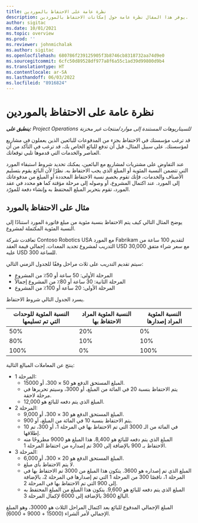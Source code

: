 ```yaml
---
title: نظرة عامة على الاحتفاظ بالموردين
description: يوفر هذا المقال نظرة عامة حول إمكانات الاحتفاظ بالموردين.
author: sigitac
ms.date: 10/01/2021
ms.topic: overview
ms.prod: ''
ms.reviewer: johnmichalak
ms.author: sigitac
ms.openlocfilehash: 680786f239125905f3b8746cb8318732aa74d9e0
ms.sourcegitcommit: 6cfc50d89528df977a8f6a55c1ad39d99800d9b4
ms.translationtype: HT
ms.contentlocale: ar-SA
ms.lasthandoff: 06/03/2022
ms.locfileid: "8916824"
---
```

# <a name="vendor-retention-overview"></a>نظرة عامة على الاحتفاظ بالموردين

_**ينطبق على:** Project Operations للسيناريوهات المستندة إلى موارد/منتجات غير مخزنة‬_

قد ترغب مؤسستك في الاحتفاظ بجزء من المدفوعات للبائعين الذين يعملون في مشاريع لمؤسستك. على سبيل المثال، قبل أن تدفع للبائع الخاص بك، قد ترغب في التأكد من أن العناصر والخدمات التي قدموها تلبي توقعاتك.

عند التفاوض على مشتريات لمشاريع مع البائعين، يمكنك تحديد شروط استبقاء المورد التي تتضمن النسبة المئوية أو المبلغ الذي يجب الاحتفاظ به. نظرًا لأن البائع يقوم بتسليم الأصناف والخدمات، فإنك تقوم بخصم نسبة الاحتفاظ المحددة أو المبلغ من مدفوعاتك إلى المورد. عند اكتمال المشروع، أو وصوله إلى مرحلة مؤقتة كما هو محدد في عقد المورد، تقوم بتحرير المبلغ المحتفظ به وإنشاء دفعة للمورّد.

## <a name="vendor-retention-example"></a>مثال على الاحتفاظ بالمورد

يوضح المثال التالي كيف يتم الاحتفاظ بنسبة مئوية من مبلغ فاتورة المورد استنادًا إلى النسبة المئوية المكتملة لمشروع.

تعاقدت شركة Contoso Robotics USA مع المورد Fabrikam لتقديم 100 ساعة من التدريب لمشروع تجديد المعدات. إجمالي قيمة العقد USD 30,000 مع سعر شراء متفق عليه USD 300 للساعة.

سيتم تقديم التدريب على ثلاث مراحل وفقًا للجدول الزمني التالي:

- المرحلة الأولى: 50 ساعة أو 50٪ من المشروع
- المرحلة الثانية: 30 ساعة أو 80٪ من المشروع إجمالاً
- المرحلة الأولى: 20 ساعة أو 100٪ من المشروع

يسرد الجدول التالي شروط الاحتفاظ.

| **النسبة المئوية للوحدات التي تم تسليمها** | **النسبة المئوية المراد الاحتفاظ بها** | **النسبة المئوية المراد إصدارها** |
| --- | --- | --- |
| 50% | 20% | 0% |
| 80% | 10% | 10% |
| 100% | 0% | 100% |

ينتج عن المعاملات المبالغ التالية:

- المرحلة 1:
  - المبلغ المستحق الدفع هو 50 × 300، أو 15000.
  - يتم الاحتفاظ بنسبة 20 في المائة من المبلغ، أو 3000، وسيتم تحريرها في مرحلة لاحقة.
  - المبلغ الذي يتم دفعه للبائع هو 12,000.
- المرحلة 2:
  - المبلغ المستحق الدفع هو 30 × 300، أو 9,000.
  - يتم الاحتفاظ بنسبة 10 في المائة من المبلغ، أو 900.
  - 10 في المائة من الـ 3000 التي تم الاحتفاظ بها في المرحلة 1، أو 300، تم إطلاقها.
  - المبلغ الذي يتم دفعه للبائع هو 8,400. هذا المبلغ هو 9000 مطروحًا منه الاحتفاظ بـ 900 بالإضافة إلى 300 تم إصداره من احتفاظ المرحلة 1.
- المرحلة 3:
  - المبلغ المستحق الدفع هو 20 × 300، أو 6,000.
  - لا يتم الاحتفاظ بأي مبلغ.
  - المبلغ الذي تم إصداره هو 3600. يتكون هذا المبلغ من 3000 تم الاحتفاظ بها في المرحلة 1، ناقصًا 300 من المرحلة 1 التي تم إصدارها في المرحلة 2، بالإضافة إلى 900 التي تم الاحتفاظ بها في المرحلة 2.
  - المبلغ الذي يتم دفعه للبائع هو 9,600. يتكون هذا المبلغ من المبلغ المحتفظ به البالغ 3600 بالإضافة إلى 6000 لإكمال المرحلة 3.

المبلغ الإجمالي المدفوع للبائع بعد اكتمال المراحل الثلاث هو 30000، وهو المبلغ الإجمالي لأمر الشراء (15000 + 9000 + 6000).
